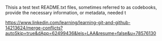 Thisis a test text
README.txt files, sometimes referred to as codebooks, provide the necessary information, or metadata, needed t

https://www.linkedin.com/learning/learning-git-and-github-14213624/merge-conflicts?autoSkip=true&dApp=62499436&leis=LAA&resume=false&u=78576130